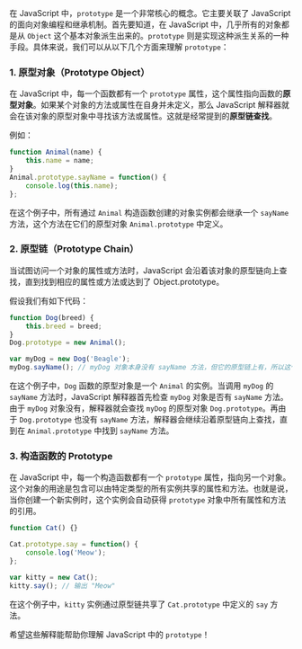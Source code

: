 在 JavaScript 中，`prototype` 是一个非常核心的概念。它主要关联了 JavaScript 的面向对象编程和继承机制。首先要知道，在 JavaScript 中，几乎所有的对象都是从 `Object` 这个基本对象派生出来的。`prototype` 则是实现这种派生关系的一种手段。具体来说，我们可以从以下几个方面来理解 `prototype`：

### 1. 原型对象（Prototype Object）

在 JavaScript 中，每一个函数都有一个 `prototype` 属性，这个属性指向函数的**原型对象**。如果某个对象的方法或属性在自身并未定义，那么 JavaScript 解释器就会在该对象的原型对象中寻找该方法或属性。这就是经常提到的**原型链查找**。

例如：
```javascript
function Animal(name) {
    this.name = name;
}
Animal.prototype.sayName = function() {
    console.log(this.name);
};
```

在这个例子中，所有通过 `Animal` 构造函数创建的对象实例都会继承一个 `sayName` 方法，这个方法在它们的原型对象 `Animal.prototype` 中定义。

### 2. 原型链（Prototype Chain）

当试图访问一个对象的属性或方法时，JavaScript 会沿着该对象的原型链向上查找，直到找到相应的属性或方法或达到了 Object.prototype。

假设我们有如下代码：
```javascript
function Dog(breed) {
    this.breed = breed;
}
Dog.prototype = new Animal();

var myDog = new Dog('Beagle');
myDog.sayName(); // myDog 对象本身没有 sayName 方法，但它的原型链上有，所以这个方法可以调用。
```

在这个例子中，`Dog` 函数的原型对象是一个 `Animal` 的实例。当调用 `myDog` 的 `sayName` 方法时，JavaScript 解释器首先检查 `myDog` 对象是否有 `sayName` 方法。由于 `myDog` 对象没有，解释器就会查找 `myDog` 的原型对象 `Dog.prototype`。再由于 `Dog.prototype` 也没有 `sayName` 方法，解释器会继续沿着原型链向上查找，直到在 `Animal.prototype` 中找到 `sayName` 方法。

### 3. 构造函数的 Prototype

在 JavaScript 中，每一个构造函数都有一个 `prototype` 属性，指向另一个对象。这个对象的用途是包含可以由特定类型的所有实例共享的属性和方法。也就是说，当你创建一个新实例时，这个实例会自动获得 `prototype` 对象中所有属性和方法的引用。

```javascript
function Cat() {}

Cat.prototype.say = function() {
    console.log('Meow');
};

var kitty = new Cat();
kitty.say(); // 输出 "Meow"
```

在这个例子中，`kitty` 实例通过原型链共享了 `Cat.prototype` 中定义的 `say` 方法。

希望这些解释能帮助你理解 JavaScript 中的 `prototype`！